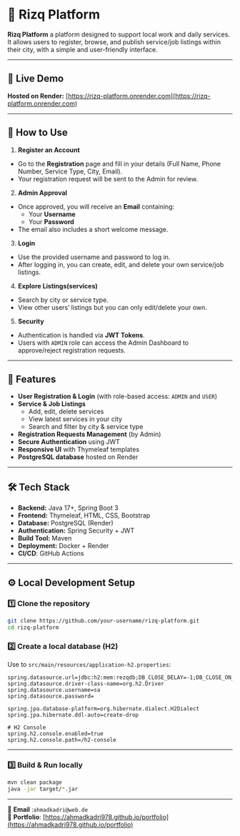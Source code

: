 # 🌟 Rizq Platform

**Rizq Platform** a platform designed to support local work and daily services.  
It allows users to register, browse, and publish service/job listings within their city, with a simple and user-friendly interface.

---

## 🚀 Live Demo
**Hosted on Render:** [https://rizq-platform.onrender.com](https://rizq-platform.onrender.com)  

---
## 📖 How to Use
1. **Register an Account**
  - Go to the **Registration** page and fill in your details (Full Name, Phone Number, Service Type, City, Email).
  - Your registration request will be sent to the Admin for review.

2. **Admin Approval**
  - Once approved, you will receive an **Email** containing:
    - Your **Username**
    - Your **Password**
  - The email also includes a short welcome message.

3. **Login**
  - Use the provided username and password to log in.
  - After logging in, you can create, edit, and delete your own service/job listings.

4. **Explore Listings(services)**
  - Search by city or service type.
  - View other users’ listings but you can only edit/delete your own.

5. **Security**
  - Authentication is handled via **JWT Tokens**.
  - Users with `ADMIN` role can access the Admin Dashboard to approve/reject registration requests.
   ---

## 📌 Features
- **User Registration & Login** (with role-based access: `ADMIN` and `USER`)
- **Service & Job Listings**
  - Add, edit, delete services
  - View latest services in your city
  - Search and filter by city & service type
- **Registration Requests Management** (by Admin)
- **Secure Authentication** using JWT
- **Responsive UI** with Thymeleaf templates
- **PostgreSQL database** hosted on Render

---

## 🛠 Tech Stack
- **Backend:** Java 17+, Spring Boot 3
- **Frontend:** Thymeleaf, HTML, CSS, Bootstrap
- **Database:** PostgreSQL (Render)
- **Authentication:** Spring Security + JWT
- **Build Tool:** Maven
- **Deployment:** Docker + Render
- **CI/CD**: GitHub Actions

---

## ⚙️ Local Development Setup

### 1️⃣ Clone the repository
```bash
git clone https://github.com/your-username/rizq-platform.git
cd rizq-platform
```

### 2️⃣ Create a local database (H2)
 
Use to `src/main/resources/application-h2.properties`:
```properties
spring.datasource.url=jdbc:h2:mem:rezqdb;DB_CLOSE_DELAY=-1;DB_CLOSE_ON_EXIT=FALSE
spring.datasource.driver-class-name=org.h2.Driver
spring.datasource.username=sa
spring.datasource.password=

spring.jpa.database-platform=org.hibernate.dialect.H2Dialect
spring.jpa.hibernate.ddl-auto=create-drop

# H2 Console 
spring.h2.console.enabled=true
spring.h2.console.path=/h2-console
```

---

### 3️⃣ Build & Run locally
```bash
mvn clean package
java -jar target/*.jar
```

---

📧 **Email** :`ahmadkadri@web.de`  
🔗 **Portfolio**: [https://ahmadkadri978.github.io/portfolio](https://ahmadkadri978.github.io/portfolio)
